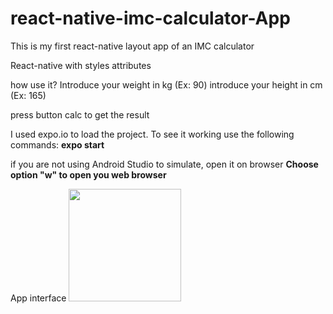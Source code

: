 # react-native-imc-calculator-App

This is my first react-native layout app of an IMC calculator

React-native with styles attributes

how use it?
Introduce your weight in kg (Ex: 90)
introduce your height in cm (Ex: 165)

press button calc to get the result

I used expo.io to load the project. To see it working use the following commands:
<b>expo start</b>

if you are not using Android Studio to simulate, open it on browser
<b>Choose option "w" to open you web browser</b>

App interface
<img height="180em" src="./img/screenshort_app.png"/>


